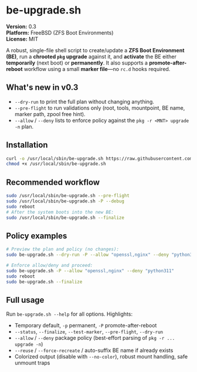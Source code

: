 # be-upgrade.sh

**Version:** 0.3  
**Platform:** FreeBSD (ZFS Boot Environments)  
**License:** MIT

A robust, single-file shell script to create/update a **ZFS Boot Environment (BE)**, run a **chrooted `pkg` upgrade** against it, and **activate** the BE either **temporarily** (next boot) or **permanently**. It also supports a **promote-after-reboot** workflow using a small **marker file**—no `rc.d` hooks required.

## What's new in v0.3
- `--dry-run` to print the full plan without changing anything.
- `--pre-flight` to run validations only (root, tools, mountpoint, BE name, marker path, zpool free hint).
- `--allow` / `--deny` lists to enforce policy against the `pkg -r <MNT> upgrade -n` plan.

## Installation
```bash
curl -o /usr/local/sbin/be-upgrade.sh https://raw.githubusercontent.com/<you>/<repo>/main/be-upgrade.sh
chmod +x /usr/local/sbin/be-upgrade.sh
```

## Recommended workflow
```bash
sudo /usr/local/sbin/be-upgrade.sh --pre-flight
sudo /usr/local/sbin/be-upgrade.sh -P --debug
sudo reboot
# After the system boots into the new BE:
sudo /usr/local/sbin/be-upgrade.sh --finalize
```

## Policy examples
```bash
# Preview the plan and policy (no changes):
sudo be-upgrade.sh --dry-run -P --allow "openssl,nginx" --deny "python311"

# Enforce allow/deny and proceed:
sudo be-upgrade.sh -P --allow "openssl,nginx" --deny "python311"
sudo reboot
sudo be-upgrade.sh --finalize
```

## Full usage
Run `be-upgrade.sh --help` for all options. Highlights:
- Temporary default, `-p` permanent, `-P` promote-after-reboot
- `--status`, `--finalize`, `--test-marker`, `--pre-flight`, `--dry-run`
- `--allow` / `--deny` package policy (best-effort parsing of `pkg -r ... upgrade -n`)
- `--reuse` / `--force-recreate` / auto-suffix BE name if already exists
- Colorized output (disable with `--no-color`), robust mount handling, safe unmount traps
